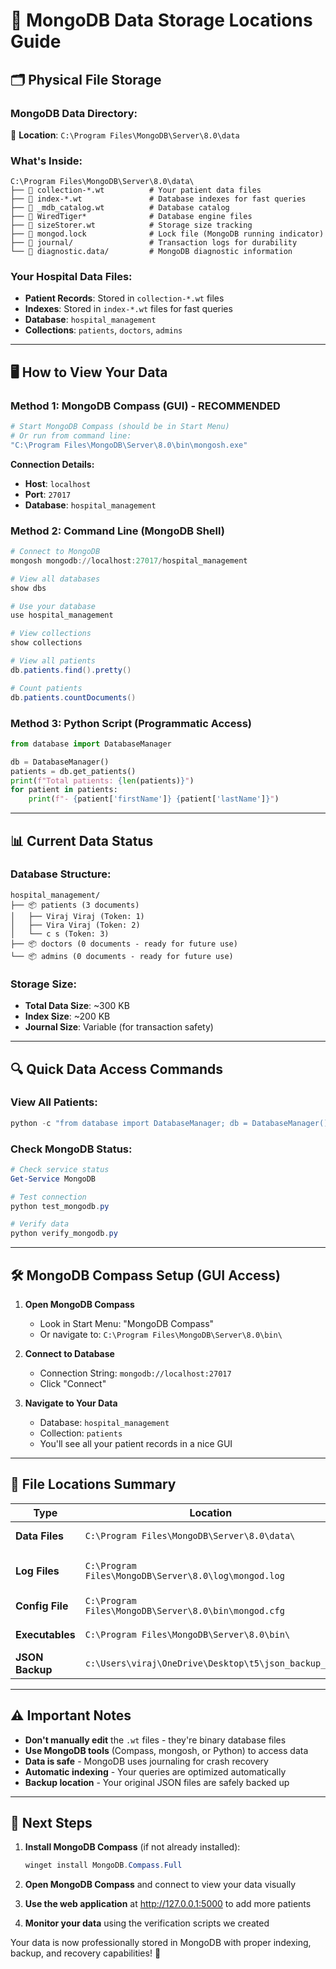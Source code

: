 # 📁 MongoDB Data Storage Locations Guide

## 🗂️ **Physical File Storage**

### **MongoDB Data Directory:**
📍 **Location**: `C:\Program Files\MongoDB\Server\8.0\data`

### **What's Inside:**
```
C:\Program Files\MongoDB\Server\8.0\data\
├── 📄 collection-*.wt          # Your patient data files
├── 📄 index-*.wt               # Database indexes for fast queries
├── 📄 _mdb_catalog.wt          # Database catalog
├── 📄 WiredTiger*              # Database engine files
├── 📄 sizeStorer.wt            # Storage size tracking
├── 📄 mongod.lock              # Lock file (MongoDB running indicator)
├── 📁 journal/                 # Transaction logs for durability
└── 📁 diagnostic.data/         # MongoDB diagnostic information
```

### **Your Hospital Data Files:**
- **Patient Records**: Stored in `collection-*.wt` files
- **Indexes**: Stored in `index-*.wt` files for fast queries
- **Database**: `hospital_management`
- **Collections**: `patients`, `doctors`, `admins`

---

## 🖥️ **How to View Your Data**

### **Method 1: MongoDB Compass (GUI) - RECOMMENDED**
```powershell
# Start MongoDB Compass (should be in Start Menu)
# Or run from command line:
"C:\Program Files\MongoDB\Server\8.0\bin\mongosh.exe"
```

**Connection Details:**
- **Host**: `localhost`
- **Port**: `27017`
- **Database**: `hospital_management`

### **Method 2: Command Line (MongoDB Shell)**
```powershell
# Connect to MongoDB
mongosh mongodb://localhost:27017/hospital_management

# View all databases
show dbs

# Use your database
use hospital_management

# View collections
show collections

# View all patients
db.patients.find().pretty()

# Count patients
db.patients.countDocuments()
```

### **Method 3: Python Script (Programmatic Access)**
```python
from database import DatabaseManager

db = DatabaseManager()
patients = db.get_patients()
print(f"Total patients: {len(patients)}")
for patient in patients:
    print(f"- {patient['firstName']} {patient['lastName']}")
```

---

## 📊 **Current Data Status**

### **Database Structure:**
```
hospital_management/
├── 📦 patients (3 documents)
│   ├── Viraj Viraj (Token: 1)
│   ├── Vira Viraj (Token: 2)
│   └── c s (Token: 3)
├── 📦 doctors (0 documents - ready for future use)
└── 📦 admins (0 documents - ready for future use)
```

### **Storage Size:**
- **Total Data Size**: ~300 KB
- **Index Size**: ~200 KB
- **Journal Size**: Variable (for transaction safety)

---

## 🔍 **Quick Data Access Commands**

### **View All Patients:**
```powershell
python -c "from database import DatabaseManager; db = DatabaseManager(); [print(f'{p[\"firstName\"]} {p[\"lastName\"]} - {p[\"selected_hospital\"]}') for p in db.get_patients()]"
```

### **Check MongoDB Status:**
```powershell
# Check service status
Get-Service MongoDB

# Test connection
python test_mongodb.py

# Verify data
python verify_mongodb.py
```

---

## 🛠️ **MongoDB Compass Setup (GUI Access)**

1. **Open MongoDB Compass**
   - Look in Start Menu: "MongoDB Compass"
   - Or navigate to: `C:\Program Files\MongoDB\Server\8.0\bin\`

2. **Connect to Database**
   - Connection String: `mongodb://localhost:27017`
   - Click "Connect"

3. **Navigate to Your Data**
   - Database: `hospital_management`
   - Collection: `patients`
   - You'll see all your patient records in a nice GUI

---

## 📂 **File Locations Summary**

| **Type** | **Location** | **Purpose** |
|----------|--------------|-------------|
| **Data Files** | `C:\Program Files\MongoDB\Server\8.0\data\` | Your actual patient data |
| **Log Files** | `C:\Program Files\MongoDB\Server\8.0\log\mongod.log` | MongoDB operation logs |
| **Config File** | `C:\Program Files\MongoDB\Server\8.0\bin\mongod.cfg` | MongoDB configuration |
| **Executables** | `C:\Program Files\MongoDB\Server\8.0\bin\` | MongoDB programs |
| **JSON Backup** | `c:\Users\viraj\OneDrive\Desktop\t5\json_backup_*\` | Your original JSON files |

---

## ⚠️ **Important Notes**

- **Don't manually edit** the `.wt` files - they're binary database files
- **Use MongoDB tools** (Compass, mongosh, or Python) to access data
- **Data is safe** - MongoDB uses journaling for crash recovery
- **Automatic indexing** - Your queries are optimized automatically
- **Backup location** - Your original JSON files are safely backed up

---

## 🎯 **Next Steps**

1. **Install MongoDB Compass** (if not already installed):
   ```powershell
   winget install MongoDB.Compass.Full
   ```

2. **Open MongoDB Compass** and connect to view your data visually

3. **Use the web application** at http://127.0.0.1:5000 to add more patients

4. **Monitor your data** using the verification scripts we created

Your data is now professionally stored in MongoDB with proper indexing, backup, and recovery capabilities! 🎉
